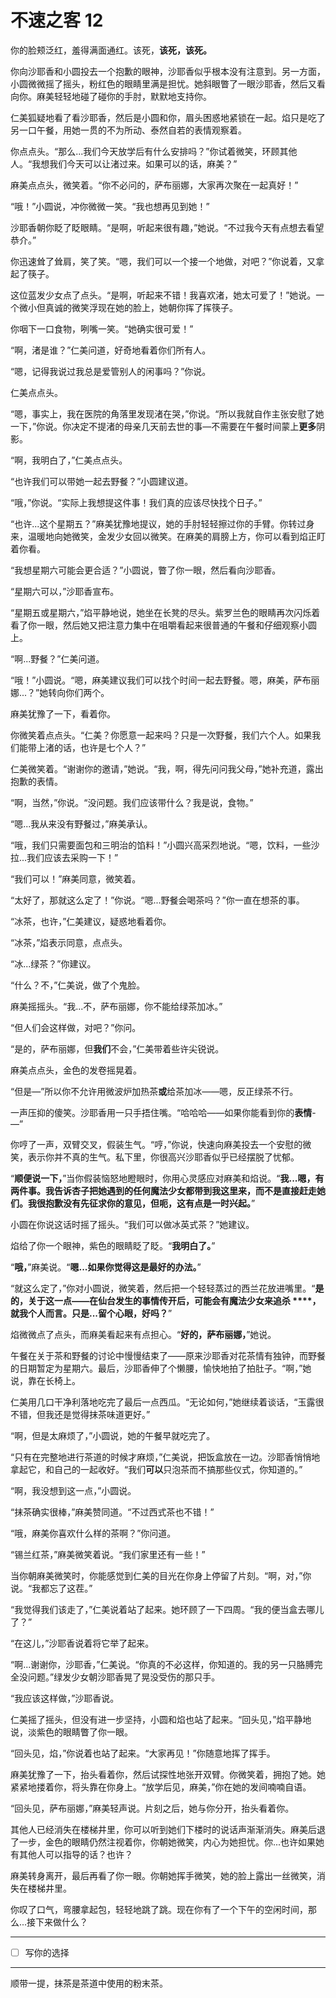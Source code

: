 # 不速之客 12

你的脸颊泛红，羞得满面通红。该死，**该死，该死。**

你向沙耶香和小圆投去一个抱歉的眼神，沙耶香似乎根本没有注意到。另一方面，小圆微微摇了摇头，粉红色的眼睛里满是担忧。她斜眼瞥了一眼沙耶香，然后又看向你。麻美轻轻地碰了碰你的手肘，默默地支持你。

仁美狐疑地看了看沙耶香，然后是小圆和你，眉头困惑地紧锁在一起。焰只是吃了另一口午餐，用她一贯的不为所动、泰然自若的表情观察着。

你点点头。“那么...我们今天放学后有什么安排吗？”你试着微笑，环顾其他人。“我想我们今天可以让渚过来。如果可以的话，麻美？”

麻美点点头，微笑着。“你不必问的，萨布丽娜，大家再次聚在一起真好！”

“哦！”小圆说，冲你微微一笑。“我也想再见到她！”

沙耶香朝你眨了眨眼睛。“是啊，听起来很有趣，”她说。“不过我今天有点想去看望恭介。”

你迅速耸了耸肩，笑了笑。“嗯，我们可以一个接一个地做，对吧？”你说着，又拿起了筷子。

这位蓝发少女点了点头。“是啊，听起来不错！我喜欢渚，她太可爱了！”她说。一个微小但真诚的微笑浮现在她的脸上，她朝你挥了挥筷子。

你咽下一口食物，咧嘴一笑。“她确实很可爱！”

“啊，渚是谁？”仁美问道，好奇地看着你们所有人。

“嗯，记得我说过我总是爱管别人的闲事吗？”你说。

仁美点点头。

“嗯，事实上，我在医院的角落里发现渚在哭，”你说。“所以我就自作主张安慰了她一下，”你说。你决定不提渚的母亲几天前去世的事—不需要在午餐时间蒙上**更多**阴影。

“啊，我明白了，”仁美点点头。

“也许我们可以带她一起去野餐？”小圆建议道。

“哦，”你说。“实际上我想提这件事！我们真的应该尽快找个日子。”

“也许...这个星期五？”麻美犹豫地提议，她的手肘轻轻擦过你的手臂。你转过身来，温暖地向她微笑，金发少女回以微笑。在麻美的肩膀上方，你可以看到焰正盯着你看。

“我想星期六可能会更合适？”小圆说，瞥了你一眼，然后看向沙耶香。

“星期六可以，”沙耶香宣布。

“星期五或星期六，”焰平静地说，她坐在长凳的尽头。紫罗兰色的眼睛再次闪烁着看了你一眼，然后她又把注意力集中在咀嚼看起来很普通的午餐和仔细观察小圆上。

“啊...野餐？”仁美问道。

“哦！”小圆说。“嗯，麻美建议我们可以找个时间一起去野餐。嗯，麻美，萨布丽娜...？”她转向你们两个。

麻美犹豫了一下，看着你。

你微笑着点点头。“仁美？你愿意一起来吗？只是一次野餐，我们六个人。如果我们能带上渚的话，也许是七个人？”

仁美微笑着。“谢谢你的邀请，”她说。“我，啊，得先问问我父母，”她补充道，露出抱歉的表情。

“啊，当然，”你说。“没问题。我们应该带什么？我是说，食物。”

“嗯...我从来没有野餐过，”麻美承认。

“哦，我们只需要面包和三明治的馅料！”小圆兴高采烈地说。“嗯，饮料，一些沙拉...我们应该去采购一下！”

“我们可以！”麻美同意，微笑着。

“太好了，那就这么定了！”你说。“嗯...野餐会喝茶吗？”你一直在想茶的事。

“冰茶，也许，”仁美建议，疑惑地看着你。

“冰茶，”焰表示同意，点点头。

“冰...绿茶？”你建议。

“什么？不，”仁美说，做了个鬼脸。

麻美摇摇头。“我...不，萨布丽娜，你不能给绿茶加冰。”

“但人们会这样做，对吧？”你问。

“是的，萨布丽娜，但**我们**不会，”仁美带着些许尖锐说。

麻美点点头，金色的发卷摇晃着。

“但是—”所以你不允许用微波炉加热茶**或**给茶加冰——嗯，反正绿茶不行。

一声压抑的傻笑。沙耶香用一只手捂住嘴。“哈哈哈——如果你能看到你的**表情**-—”

你哼了一声，双臂交叉，假装生气。“哼，”你说，快速向麻美投去一个安慰的微笑，表示你并不真的生气。私下里，你很高兴沙耶香似乎已经摆脱了忧郁。

“**顺便说一下，**”当你假装恼怒地瞪眼时，你用心灵感应对麻美和焰说。“**我...嗯，有两件事。我告诉杏子把她遇到的任何魔法少女都带到我这里来，而不是直接赶走她们。我很抱歉没有先征求你的意见，但呃，这有点是一时兴起。**”

小圆在你说这话时摇了摇头。“我们可以做冰英式茶？”她建议。

焰给了你一个眼神，紫色的眼睛眨了眨。“**我明白了。**”

“**哦，**”麻美说。“**嗯...如果你觉得这是最好的办法。**”

“就这么定了，”你对小圆说，微笑着，然后把一个轻轻蒸过的西兰花放进嘴里。“**是的，关于这一点——在仙台发生的事情传开后，可能会有魔法少女来追杀 ****，就我个人而言。只是...留个心眼，好吗？**”

焰微微点了点头，而麻美看起来有点担心。“**好的，萨布丽娜，**”她说。

午餐在关于茶和野餐的讨论中慢慢结束了——原来沙耶香对花茶情有独钟，而野餐的日期暂定为星期六。最后，沙耶香伸了个懒腰，愉快地拍了拍肚子。“啊，”她说，靠在长椅上。

仁美用几口干净利落地吃完了最后一点西瓜。“无论如何，”她继续着谈话，“玉露很不错，但我还是觉得抹茶味道更好。”

“啊，但是太麻烦了，”小圆说，她的午餐早就吃完了。

“只有在完整地进行茶道的时候才麻烦，”仁美说，把饭盒放在一边。沙耶香悄悄地拿起它，和自己的一起收好。“我们**可以**只泡茶而不搞那些仪式，你知道的。”

“啊，我没想到这一点，”小圆说。

“抹茶确实很棒，”麻美赞同道。“不过西式茶也不错！”

“哦，麻美你喜欢什么样的茶啊？”你问道。

“锡兰红茶，”麻美微笑着说。“我们家里还有一些！”

当你朝麻美微笑时，你能感觉到仁美的目光在你身上停留了片刻。“啊，对，”你说。“我都忘了这茬。”

“我觉得我们该走了，”仁美说着站了起来。她环顾了一下四周。“我的便当盒去哪儿了？”

“在这儿，”沙耶香说着将它举了起来。

“啊...谢谢你，沙耶香，”仁美说。“你真的不必这样，你知道的。我的另一只胳膊完全没问题。”绿发少女朝沙耶香晃了晃没受伤的那只手。

“我应该这样做，”沙耶香说。

仁美摇了摇头，但没有进一步坚持，小圆和焰也站了起来。“回头见，”焰平静地说，淡紫色的眼睛瞥了你一眼。

“回头见，焰，”你说着也站了起来。“大家再见！”你随意地挥了挥手。

麻美犹豫了一下，抬头看着你，然后试探性地张开双臂。你微笑着，拥抱了她。她紧紧地搂着你，将头靠在你身上。“放学后见，麻美，”你在她的发间喃喃自语。

“回头见，萨布丽娜，”麻美轻声说。片刻之后，她与你分开，抬头看着你。

其他人已经消失在楼梯井里，你可以听到她们下楼时的说话声渐渐消失。麻美后退了一步，金色的眼睛仍然注视着你，你朝她微笑，内心为她担忧。你...也许如果她有其他人可以指导的话？也许？

麻美转身离开，最后再看了你一眼。你朝她挥手微笑，她的脸上露出一丝微笑，消失在楼梯井里。

你叹了口气，弯腰拿起包，轻轻地跳了跳。现在你有了一个下午的空闲时间，那么...接下来做什么？

---

- [ ] 写你的选择

---

顺带一提，抹茶是茶道中使用的粉末茶。
